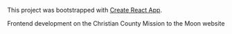 This project was bootstrapped with [Create React App](https://github.com/facebookincubator/create-react-app).

Frontend development on the Christian County Mission to the Moon website